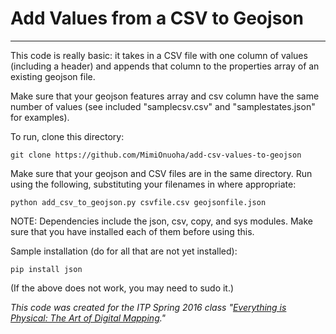 # Add Values from a CSV to Geojson
---

This code is really basic: it takes in a CSV file with one column of values (including a header) and appends that column to the properties array of an existing geojson file. 

Make sure that your geojson features array and csv column have the same number of values (see included "samplecsv.csv" and "samplestates.json" for examples).

To run, clone this directory:

	git clone https://github.com/MimiOnuoha/add-csv-values-to-geojson

Make sure that your geojson and CSV files are in the same directory. Run using the following, substituting your filenames in where appropriate:
	
	python add_csv_to_geojson.py csvfile.csv geojsonfile.json
	
NOTE: Dependencies include the json, csv, copy, and sys modules. Make sure that you have installed each of them before using this. 


Sample installation (do for all that are not yet installed):

	pip install json
	

(If the above does not work, you may need to sudo it.)

*This code was created for the ITP Spring 2016 class "[Everything is Physical: The Art of Digital Mapping](https://github.com/MimiOnuoha/art-of-digital-mapping-ITP2016)."*

